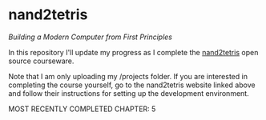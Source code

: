 # nand2tetris
_Building a Modern Computer from First Principles_

In this repository I'll update my progress as I complete the [nand2tetris](https://www.nand2tetris.org) open source courseware.

Note that I am only uploading my /projects folder. If you are interested in completing the course yourself, go to the nand2tetris website linked above and follow their instructions for setting up the development environment.

MOST RECENTLY COMPLETED CHAPTER: 5
